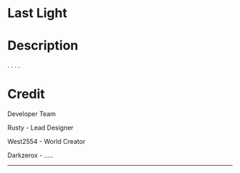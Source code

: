 Last Light
=============

Description
=============

. . . .

Credit
=============
Developer Team

Rusty - Lead Designer

West2554 - World Creator

Darkzerox - .....

-------------
